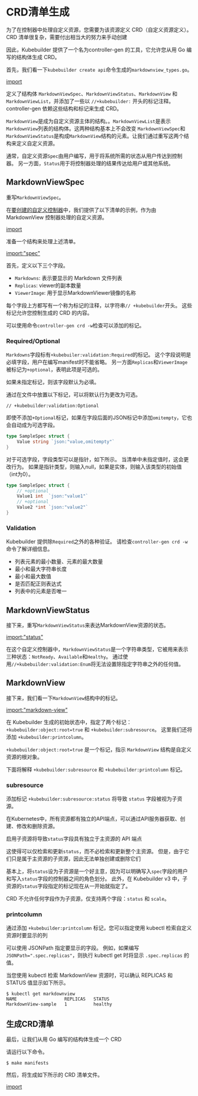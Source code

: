 # CRD清单生成

为了在控制器中处理自定义资源，您需要为该资源定义 CRD（自定义资源定义）。
CRD 清单很复杂，需要付出相当大的努力来手动创建

因此，Kubebuilder 提供了一个名为controller-gen 的工具，它允许您从用 Go 编写的结构体生成 CRD。

首先，我们看一下`kubebuilder create api`命令生成的`markdownview_types.go`。

[import](../../codes/00_scaffold/api/v1/markdownview_types.go)

定义了结构体 `MarkdownViewSpec`、`MarkdownViewStatus`、`MarkdownView` 和 `MarkdownViewList`，并添加了一些以 `//+kubebuilder:` 开头的标记注释。
controller-gen 依赖这些结构和标记来生成 CRD。

`MarkdownView`是成为自定义资源主体的结构。。`MarkdownViewList`是表示`MarkdownView`列表的结构体。这两种结构基本上不会改变
`MarkdownViewSpec`和`MarkdownViewStatus`是构成`MarkdownView`结构的元素。让我们通过重写这两个结构来定义自定义资源。

通常，自定义资源`Spec`由用户编写，用于将系统所需的状态从用户传达到控制器。
另一方面，`Status`用于将控制器处理的结果传达给用户或其他系统。

## MarkdownViewSpec

重写`MarkdownViewSpec`。

在[要创建的自定义控制器](../introduction/sample.md)中，我们提供了以下清单的示例，作为由 MarkdownView 控制器处理的自定义资源。

[import](../../codes/20_manifests/config/samples/view_v1_markdownview.yaml)

准备一个结构来处理上述清单。

[import:"spec"](../../codes/20_manifests/api/v1/markdownview_types.go)

首先，定义以下三个字段。

- `Markdowns`: 表示要显示的 Markdown 文件列表
- `Replicas`: viewer的副本数量
- `ViewerImage`: 用于显示MarkdownViewer镜像的名称

每个字段上方都写有一个称为标记的注释，以字符串`// +kubebuilder`开头。
这些标记允许您控制生成的 CRD 的内容。

可以使用命令`controller-gen crd -w`检查可以添加的标记。

### Required/Optional

`Markdowns`字段标有`+kubebuiler:validation:Required`的标记。
这个字段说明是必填字段，用户在编写manifest时不能省略。
另一方面`Replicas`和`ViewerImage`被标记为`+optional`，表明此项是可选的。

如果未指定标记，则该字段默认为必填。

通过在文件中放置以下标记，可以将默认行为更改为可选。

```
// +kubebuilder:validation:Optional
```

即使不添加`+Optional`标记，如果在字段后面的JSON标记中添加`omitempty`，它也会自动成为可选字段。

```go
type SampleSpec struct {
	Value string `json:"value,omitempty"`
}
```

对于可选字段，字段类型可以是指针，如下所示。
当清单中未指定值时，这会更改行为。
如果是指针类型，则输入null，如果是实体，则输入该类型的初始值（int为0）。

```go
type SampleSpec struct {
	// +optional
	Value1 int  `json:"value1"`
	// +optional
	Value2 *int `json:"value2"`
}
```

### Validation

Kubebuilder 提供除`Required`之外的各种验证。
请检查`controller-gen crd -w`命令了解详细信息。

- 列表元素的最小数量、元素的最大数量
- 最小和最大字符串长度
- 最小和最大数值
- 是否匹配正则表达式
- 列表中的元素是否唯一

## MarkdownViewStatus

接下来，重写`MarkdownViewStatus`来表达MarkdownView资源的状态。

[import:"status"](../../codes/20_manifests/api/v1/markdownview_types.go)

在这个自定义控制器中，`MarkdownViewStatus`是一个字符串类型，它被用来表示三种状态：`NotReady`、`Available`和`Healthy`。
通过使用`//+kubebuilder:validation:Enum`将无法设置除指定字符串之外的任何值。

## MarkdownView

接下来，我们看一下`MarkdownView`结构中的标记。

[import:"markdown-view"](../../codes/20_manifests/api/v1/markdownview_types.go)

在 Kubebuilder 生成的初始状态中，指定了两个标记：`+kubebuilder:object:root=true` 和 `+kubebuilder:subresource`。
这里我们还将添加 `+kubebuilder:printcolumn`。
  
`+kubebuilder:object:root=true` 是一个标记，指示 `MarkdownView` 结构是自定义资源的根对象。

下面将解释 `+kubebuilder:subresource` 和 `+kubebuilder:printcolumn` 标记。

### subresource

添加标记 `+kubebuilder:subresource:status` 将导致 `status` 字段被视为子资源。

在Kubernetes中，所有资源都有独立的API端点，可以通过API服务器获取、创建、修改和删除资源。

启用子资源将导致`status`字段具有独立于主资源的 API 端点

这使得可以仅检索和更新`status`，而不必检索和更新整个主资源。
但是，由于它们只是属于主资源的子资源，因此无法单独创建或删除它们

基本上，将`status`设为子资源是一个好主意，因为可以明确写入`spec`字段的用户和写入`status`字段的控制器之间的角色划分。
此外，在 Kubebuilder v3 中，子资源的`status`字段指定的标记现在从一开始就指定了。

CRD 不允许任何字段作为子资源，仅支持两个字段：`status` 和 `scale`。

### printcolumn

通过添加 `+kubebuilder:printcolumn` 标记，您可以指定使用 kubectl 检索自定义资源时要显示的列

可以使用 JSONPath 指定要显示的字段。
例如，如果编写 `JSONPath=".spec.replicas"`，则执行 kubectl get 时将显示 `.spec.replicas` 的值。

当您使用 kubectl 检索 MarkdownView 资源时，可以确认 REPLICAS 和 STATUS 值显示如下所示。

```
$ kubectl get markdownview
NAME                  REPLICAS   STATUS
MarkdownView-sample   1          healthy
```

## 生成CRD清单

最后，让我们从用 Go 编写的结构体生成一个 CRD

请运行以下命令。

```console
$ make manifests
```

然后，将生成如下所示的 CRD 清单文件。

[import](../../codes/20_manifests/config/crd/bases/view.zoetrope.github.io_markdownviews.yaml)
